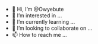 - 👋 Hi, I’m @Owyebute
- 👀 I’m interested in ...
- 🌱 I’m currently learning ...
- 💞️ I’m looking to collaborate on ...
- 📫 How to reach me ...

<!---
Owyebute/Owyebute is a ✨ special ✨ repository because its `README.md` (this file) appears on your GitHub profile.
You can click the Preview link to take a look at your changes.
--->
